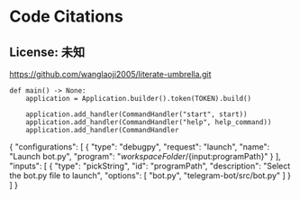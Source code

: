 # Code Citations

## License: 未知
https://github.com/wanglaoji2005/literate-umbrella.git

```
def main() -> None:
    application = Application.builder().token(TOKEN).build()

    application.add_handler(CommandHandler("start", start))
    application.add_handler(CommandHandler("help", help_command))
    application.add_handler(CommandHandler
```

{
  "configurations": [
    {
      "type": "debugpy",
      "request": "launch",
      "name": "Launch bot.py",
      "program": "${workspaceFolder}/${input:programPath}"
    }
  ],
  "inputs": [
    {
      "type": "pickString",
      "id": "programPath",
      "description": "Select the bot.py file to launch",
      "options": [
        "bot.py",
        "telegram-bot/src/bot.py"
      ]
    }
  ]
}

